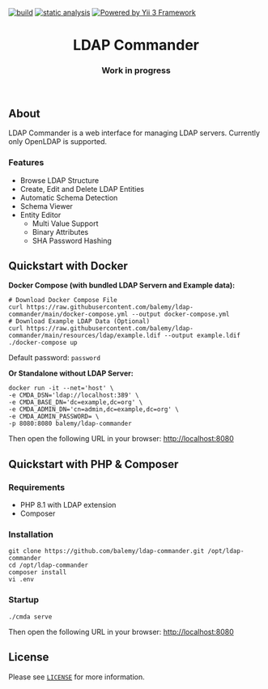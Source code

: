 [![build](https://github.com/balemy/ldap-commander/actions/workflows/build.yml/badge.svg)](https://github.com/balemy/ldap-commander/actions/workflows/build.yml)
[![static analysis](https://github.com/balemy/ldap-commander/actions/workflows/static.yml/badge.svg)](https://github.com/balemy/ldap-commander/actions/workflows/static.yml)
[![Powered by Yii 3 Framework](https://img.shields.io/badge/Powered_by-Yii_3_Framework-green.svg?style=flat)](https://www.yiiframework.com/)

<p align="center">
    <h1 align="center">LDAP Commander <sup></sup></h1>
    <h3 align="center">Work in progress</h3>
    <br>
</p>

## About

LDAP Commander is a web interface for managing LDAP servers. Currently only OpenLDAP is supported.

### Features

- Browse LDAP Structure
- Create, Edit and Delete LDAP Entities
- Automatic Schema Detection
- Schema Viewer
- Entity Editor
  - Multi Value Support
  - Binary Attributes
  - SHA Password Hashing


## Quickstart with Docker

**Docker Compose (with bundled LDAP Servern and Example data):**

```
# Download Docker Compose File
curl https://raw.githubusercontent.com/balemy/ldap-commander/main/docker-compose.yml --output docker-compose.yml
# Download Example LDAP Data (Optional)
curl https://raw.githubusercontent.com/balemy/ldap-commander/main/resources/ldap/example.ldif --output example.ldif
./docker-compose up
```
Default password: `password`

**Or Standalone without LDAP Server:**

```
docker run -it --net='host' \
-e CMDA_DSN='ldap://localhost:389' \
-e CMDA_BASE_DN='dc=example,dc=org' \
-e CMDA_ADMIN_DN='cn=admin,dc=example,dc=org' \
-e CMDA_ADMIN_PASSWORD= \
-p 8080:8080 balemy/ldap-commander
````

Then open the following URL in your browser: [http://localhost:8080](http://localhost:8080)


## Quickstart with PHP & Composer

### Requirements

- PHP 8.1 with LDAP extension
- Composer

### Installation

``` 
git clone https://github.com/balemy/ldap-commander.git /opt/ldap-commander
cd /opt/ldap-commander
composer install
vi .env
``` 

### Startup

``` 
./cmda serve
``` 

Then open the following URL in your browser: [http://localhost:8080](http://localhost:8080)

## License

Please see [`LICENSE`](./LICENSE.md) for more information.


